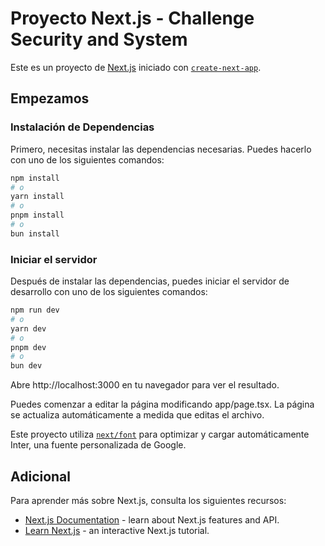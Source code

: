 # Proyecto Next.js - Challenge Security and System

Este es un proyecto de [Next.js](https://nextjs.org/) iniciado con [`create-next-app`](https://github.com/vercel/next.js/tree/canary/packages/create-next-app).

## Empezamos

### Instalación de Dependencias

Primero, necesitas instalar las dependencias necesarias. Puedes hacerlo con uno de los siguientes comandos:

```bash
npm install
# o
yarn install
# o
pnpm install
# o
bun install
```
### Iniciar el servidor

Después de instalar las dependencias, puedes iniciar el servidor de desarrollo con uno de los siguientes comandos:

```bash
npm run dev
# o
yarn dev
# o
pnpm dev
# o
bun dev
```

Abre http://localhost:3000 en tu navegador para ver el resultado.

Puedes comenzar a editar la página modificando app/page.tsx. La página se actualiza automáticamente a medida que editas el archivo.

Este proyecto utiliza [`next/font`](https://nextjs.org/docs/basic-features/font-optimization) para optimizar y cargar automáticamente Inter, una fuente personalizada de Google.


## Adicional

Para aprender más sobre Next.js, consulta los siguientes recursos:

- [Next.js Documentation](https://nextjs.org/docs) - learn about Next.js features and API.
- [Learn Next.js](https://nextjs.org/learn) - an interactive Next.js tutorial.
